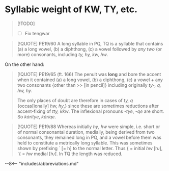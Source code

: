 # Syllabic weight of KW, TY, etc.

>[!TODO]
>+ [ ] Fix tengwar

>[!QUOTE] PE19/60
>A long syllable in PQ, TQ is a syllable that contains (a) a long vowel, (b) a diphthong, (c) a vowel followed by *any two* (or more) consonants, including *ty, hy, kw, hw*.

On the other hand:

>[!QUOTE] PE19/65 (ft. 166)
>The penult was **long** and bore the accent when it contained (a) a long vowel, (b) a diphthong, (c) a vowel + any two consonants {other than >> \[in pencil\]} including originally *ty-, q, hw, hy*.
>
>The only places of doubt are therefore in cases of *ty, q* {occas\[ionally\] *hw, hy*,} since these are sometimes reductions after accent-fixing of *tty, kkw*. The inflexional pronouns -*tye*, -*qe* are short. So *kàritye*, *kàriqe*.

>[!QUOTE] PE19/88
>Whereas initially *hy*, *hw* were simple, i.e. short or of normal consonantal duration, medially, being derived from two consonants, they remained long in PQ, and a vowel before them was held to constitute a metrically long syllable. This was sometimes shown by prefixing <span class="tengwar">\`</span> \[= h\] to the normal letter. Thus <span class="tengwar">{</span> = initial *hw* \[ƕ\], <span class="tengwar">\`{</span> = *hw* medial \[ƕ̄\]. In TQ the length was reduced.

--8<-- "includes/abbreviations.md"